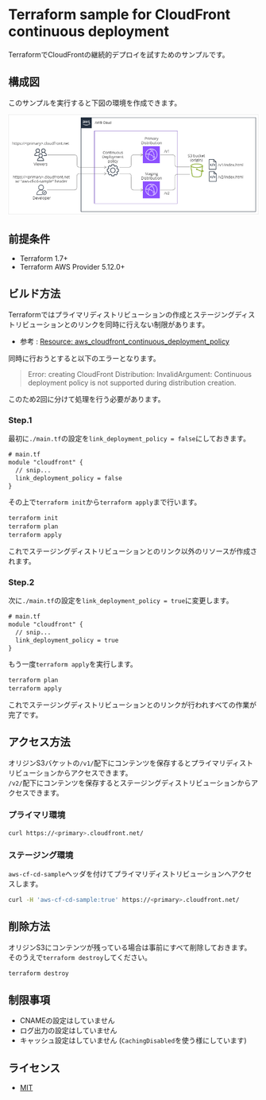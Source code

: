 # Terraform sample for CloudFront continuous deployment

TerraformでCloudFrontの継続的デプロイを試すためのサンプルです。

## 構成図

このサンプルを実行すると下図の環境を作成できます。  

![Diagram](/diagram.png)

## 前提条件

* Terraform 1.7+
* Terraform AWS Provider 5.12.0+

## ビルド方法

Terraformではプライマリディストリビューションの作成とステージングディストリビューションとのリンクを同時に行えない制限があります。

* 参考 : [Resource: aws_cloudfront_continuous_deployment_policy](https://registry.terraform.io/providers/hashicorp/aws/latest/docs/resources/cloudfront_continuous_deployment_policy#basic-usage)

同時に行おうとすると以下のエラーとなります。

>  Error: creating CloudFront Distribution: InvalidArgument: Continuous deployment policy is not supported during distribution creation.

このため2回に分けて処理を行う必要があります。

### Step.1

最初に`./main.tf`の設定を`link_deployment_policy = false`にしておきます。

```hcl 
# main.tf
module "cloudfront" {
  // snip...
  link_deployment_policy = false
}
```

その上で`terraform init`から`terraform apply`まで行います。

```bash
terraform init
terraform plan
terraform apply
```

これでステージングディストリビューションとのリンク以外のリソースが作成されます。  

### Step.2

次に`./main.tf`の設定を`link_deployment_policy = true`に変更します。

```hcl 
# main.tf
module "cloudfront" {
  // snip...
  link_deployment_policy = true
}
```

もう一度`terraform apply`を実行します。

```bash
terraform plan
terraform apply
```

これでステージングディストリビューションとのリンクが行われすべての作業が完了です。

## アクセス方法

オリジンS3バケットの`/v1/`配下にコンテンツを保存するとプライマリディストリビューションからアクセスできます。  
`/v2/`配下にコンテンツを保存するとステージングディストリビューションからアクセスできます。  

### プライマリ環境

```bash
curl https://<primary>.cloudfront.net/
```

### ステージング環境

`aws-cf-cd-sample`ヘッダを付けてプライマリディストリビューションへアクセスします。

```bash
curl -H 'aws-cf-cd-sample:true' https://<primary>.cloudfront.net/
```

## 削除方法

オリジンS3にコンテンツが残っている場合は事前にすべて削除しておきます。  
そのうえで`terraform destroy`してください。  

```bash
terraform destroy
```

## 制限事項

* CNAMEの設定はしていません
* ログ出力の設定はしていません
* キャッシュ設定はしていません (`CachingDisabled`を使う様にしています)

## ライセンス

* [MIT](/LICENSE)
